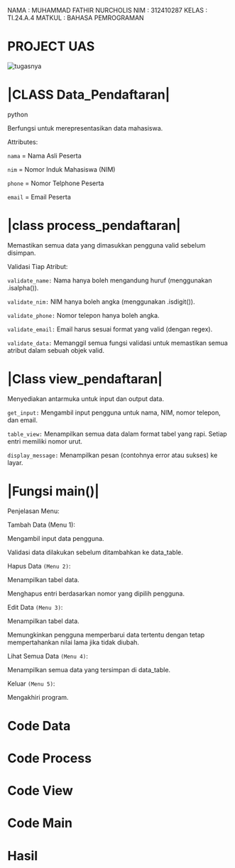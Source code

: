 NAMA : MUHAMMAD FATHIR NURCHOLIS
NIM : 312410287
KELAS : TI.24.A.4
MATKUL : BAHASA PEMROGRAMAN

# PROJECT UAS

![tugasnya](https://github.com/user-attachments/assets/39dced2c-ed27-4053-a6ea-75618c84ca7b)

# |CLASS Data_Pendaftaran|

python


Berfungsi untuk merepresentasikan data mahasiswa.

Attributes:

`nama` = Nama Asli Peserta

`nim` = Nomor Induk Mahasiswa (NIM)

`phone` = Nomor Telphone Peserta

`email` = Email Peserta


# |class process_pendaftaran|

Memastikan semua data yang dimasukkan pengguna valid sebelum disimpan.

Validasi Tiap Atribut:

`validate_name:` Nama hanya boleh mengandung huruf (menggunakan .isalpha()).

`validate_nim:` NIM hanya boleh angka (menggunakan .isdigit()).

`validate_phone:` Nomor telepon hanya boleh angka.

`validate_email:` Email harus sesuai format yang valid (dengan regex).

`validate_data:` Memanggil semua fungsi validasi untuk memastikan semua atribut dalam sebuah objek valid.


# |Class view_pendaftaran|

Menyediakan antarmuka untuk input dan output data.

`get_input:` Mengambil input pengguna untuk nama, NIM, nomor telepon, dan email.

`table_view:` Menampilkan semua data dalam format tabel yang rapi. Setiap entri memiliki nomor urut.

`display_message:` Menampilkan pesan (contohnya error atau sukses) ke layar.


# |Fungsi main()|

Penjelasan Menu:

Tambah Data (Menu 1):

Mengambil input data pengguna.

Validasi data dilakukan sebelum ditambahkan ke data_table.

Hapus Data `(Menu 2)`:

Menampilkan tabel data.

Menghapus entri berdasarkan nomor yang dipilih pengguna.

Edit Data `(Menu 3)`:

Menampilkan tabel data.

Memungkinkan pengguna memperbarui data tertentu dengan tetap mempertahankan nilai lama jika tidak diubah.

Lihat Semua Data `(Menu 4)`:

Menampilkan semua data yang tersimpan di data_table.

Keluar `(Menu 5)`:

Mengakhiri program.

# Code Data


# Code Process


# Code View


# Code Main


# Hasil
